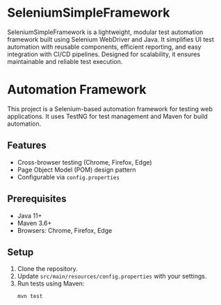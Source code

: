 # SeleniumSimpleFramework
SeleniumSimpleFramework is a lightweight, modular test automation framework built using Selenium WebDriver and Java. It simplifies UI test automation with reusable components, efficient reporting, and easy integration with CI/CD pipelines. Designed for scalability, it ensures maintainable and reliable test execution.


# Automation Framework

This project is a Selenium-based automation framework for testing web applications. It uses TestNG for test management and Maven for build automation.

## Features

- Cross-browser testing (Chrome, Firefox, Edge)
- Page Object Model (POM) design pattern
- Configurable via `config.properties`

## Prerequisites

- Java 11+
- Maven 3.6+
- Browsers: Chrome, Firefox, Edge

## Setup

1. Clone the repository.
2. Update `src/main/resources/config.properties` with your settings.
3. Run tests using Maven:
   ```sh
   mvn test
